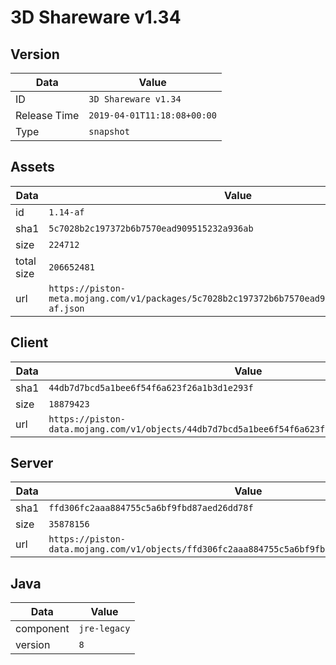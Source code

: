 # 3D Shareware v1.34

## Version

|**Data**        | **Value**                 |
|----------------|-------------------------|
| ID   | ```3D Shareware v1.34```   |
| Release Time   | ```2019-04-01T11:18:08+00:00```   |
| Type   | ```snapshot```   |

## Assets

|**Data**        | **Value**                 |
|----------------|-------------------------|
| id   | ```1.14-af```   |
| sha1   | ```5c7028b2c197372b6b7570ead909515232a936ab```   |
| size   | ```224712```   |
| total size  | ```206652481```  |
| url       | ```https://piston-meta.mojang.com/v1/packages/5c7028b2c197372b6b7570ead909515232a936ab/1.14-af.json``` |

## Client

|**Data**        | **Value**                 |
|----------------|-------------------------|
| sha1   | ```44db7d7bcd5a1bee6f54f6a623f26a1b3d1e293f```   |
| size   | ```18879423```   |
| url       | ```https://piston-data.mojang.com/v1/objects/44db7d7bcd5a1bee6f54f6a623f26a1b3d1e293f/client.jar``` |

## Server

|**Data**        | **Value**                 |
|----------------|-------------------------|
| sha1   | ```ffd306fc2aaa884755c5a6bf9fbd87aed26dd78f```   |
| size   | ```35878156```   |
| url       | ```https://piston-data.mojang.com/v1/objects/ffd306fc2aaa884755c5a6bf9fbd87aed26dd78f/server.jar``` |

## Java

|**Data**        | **Value**                 |
|----------------|-------------------------|
| component   | ```jre-legacy```   |
| version   | ```8```   |